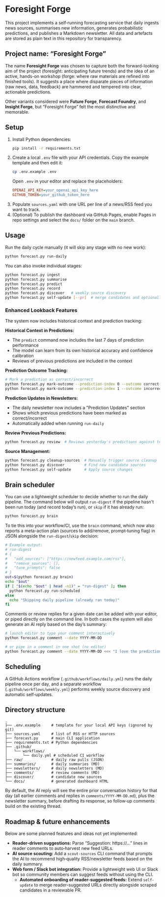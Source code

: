 # Foresight Forge

This project implements a self‑running forecasting service that daily ingests news sources,
summarises new information, generates probabilistic predictions, and publishes a Markdown
newsletter. All data and artefacts are stored as plain text in this repository for transparency.

## Project name: “Foresight Forge”

The name **Foresight Forge** was chosen to capture both the forward-looking aim
of the project (foresight: anticipating future trends) and the idea of an active,
hands-on workshop (forge: where raw materials are refined into finished tools).
It suggests a place where disparate pieces of information (raw news, data, feedback)
are hammered and tempered into clear, actionable predictions.

Other variants considered were **Future Forge**, **Forecast Foundry**, and **Insight Forge**,
but “Foresight Forge” felt the most distinctive and memorable.

## Setup

1. Install Python dependencies:
   ```bash
   pip install -r requirements.txt
   ```
2. Create a local `.env` file with your API credentials.
   Copy the example template and then edit it:
   ```bash
   cp .env.example .env
   ```
   Open `.env` in your editor and replace the placeholders:
   ```ini
   OPENAI_API_KEY=your_openai_api_key_here
   GITHUB_TOKEN=your_github_token_here
   ```
3. Populate `sources.yaml` with one URL per line of a news/RSS feed you want to track.
4. (Optional) To publish the dashboard via GitHub Pages, enable Pages in repo settings and select the `docs/` folder on the `main` branch.

## Usage

Run the daily cycle manually (it will skip any stage with no new work):
```bash
python forecast.py run-daily
```

You can also invoke individual stages:
```bash
python forecast.py ingest
python forecast.py summarise
python forecast.py predict
python forecast.py record
python forecast.py discover   # weekly source discovery
python forecast.py self-update [--pr]  # merge candidates and optionally open a PR
```

### Enhanced Lookback Features

The system now includes historical context and prediction tracking:

**Historical Context in Predictions:**
- The `predict` command now includes the last 7 days of prediction performance
- The model can learn from its own historical accuracy and confidence calibration
- Reviews of previous predictions are included in the context

**Prediction Outcome Tracking:**
```bash
# Mark a prediction as correct/incorrect
python forecast.py mark-outcome --prediction-index 0 --outcome correct
python forecast.py mark-outcome --prediction-index 1 --outcome incorrect
```

**Prediction Updates in Newsletters:**
- The daily newsletter now includes a "Prediction Updates" section
- Shows which previous predictions have been marked as correct/incorrect
- Automatically added when running `run-daily`

**Review Previous Predictions:**
```bash
python forecast.py review  # Reviews yesterday's predictions against today's news
```

**Source Management:**
```bash
python forecast.py cleanup-sources  # Manually trigger source cleanup
python forecast.py discover         # Find new candidate sources
python forecast.py self-update      # Apply source changes
```
## Brain scheduler

You can use a lightweight scheduler to decide whether to run the daily pipeline. The command below
will output `run-digest` if the pipeline hasn't been run today (and record today’s run), or `skip`
if it has already run:

```bash
python forecast.py brain
```

To tie this into your workflow/CI, use the `brain` command, which now also reports a
meta-action plan (sources to add/remove, prompt‑tuning flag) in JSON
alongside the `run-digest`/`skip` decision:

```bash
# Example output:
# run-digest
# {
#   "add_sources": ["https://newfeed.example.com/rss"],
#   "remove_sources": [],
#   "tune_prompts": false
# }
out=$(python forecast.py brain)
echo "$out"
if [ "$(echo "$out" | head -n1)" = "run-digest" ]; then
  python forecast.py run-scheduled
else
  echo "Skipping daily pipeline (already ran today)"
fi
```
Comments or review replies for a given date can be added with your editor,
or piped directly on the command line. In both cases the system will also
generate an AI reply based on the day’s summary:
```bash
# launch editor to type your comment interactively
python forecast.py comment --date YYYY-MM-DD

# or pipe in a comment in one shot (no editor)
python forecast.py comment --date YYYY-MM-DD <<< "I love the predictions—what about link X?"
```

## Scheduling

A GitHub Actions workflow (`.github/workflows/daily.yml`) runs the daily pipeline once per day,
and a separate workflow (`.github/workflows/weekly.yml`) performs weekly source discovery
and automatic self‑updates.

## Directory structure

```plain
.
├── .env.example     # template for your local API keys (ignored by git)
├── sources.yaml     # list of RSS or HTTP sources
├── forecast.py      # main CLI application
├── requirements.txt # Python dependencies
├── .github/
│   └── workflows/
│       └── daily.yml # scheduled CI workflow
├── raw/             # daily raw pulls (JSON)
├── summaries/       # daily summaries (MD)
├── newsletters/     # daily newsletters (MD)
├── comments/        # review comments (MD)
├── discover/        # candidate new sources
└── docs/            # generated dashboard HTML
```
By default, the AI reply will see the entire prior conversation history for that day
(all earlier comments and replies in `comments/YYYY-MM-DD.md`), plus the newsletter summary,
before drafting its response, so follow‑up comments build on the existing thread.

## Roadmap & future enhancements

Below are some planned features and ideas not yet implemented:

- **Reader‑driven suggestions:**  Parse “Suggestion: https://…” lines in reader comments to auto‑harvest new feed URLs.
- **AI source scouting:**  Add a `scout-sources` CLI command that prompts the AI to recommend high‑quality RSS/newsletter feeds based on the daily summary.
- **Web form / Slack bot integration:**  Provide a lightweight web UI or Slack bot so community members can suggest feeds without using the CLI.
    - **Automated onboarding of reader-suggested feeds:**  Extend `self-update` to merge reader-suggested URLs directly alongside scraped candidates in a reviewable PR.
